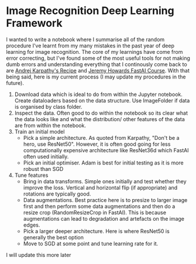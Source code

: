 # Image Recognition Deep Learning Framework 

I wanted to write a notebook where I summarise all of the random procedure I've learnt from my many mistakes in the past year of deep learning for image recognition. The core of my learnings have come from error correcting, but I've found some of the most useful tools for not making dumb errors and understanding everything that I continously come back to are [Andrej Karpathy's Recipe](https://karpathy.github.io/2019/04/25/recipe/) and [Jeremy Howards FastAI Course](https://course.fast.ai/). With that being said, here is my current process (I may update my procedures in the future).

1. Download data which is ideal to do from within the Jupyter notebook. Create dataloaders based on the data structure. Use ImageFolder if data is organised by class folder.
2. Inspect the data. Often good to do within the notebook so its clear what the data looks like and what the distribution/ other features of the data are from within the notebook.
3. Train an initial model
   - Pick a simple architecture. As quoted from Karpathy, "Don't be a hero, use ResNet50". However, it is often good going for less computationally expensive architecture like ResNet36d which FastAI often used initially.
   - Pick an initial optimiser. Adam is best for initial testing as it is more robust than SGD
4. Tune features
   - Bring in data transforms. Simple ones initially and test whether they improve the loss. Vertical and horizontal flip (if appropriate) and rotations are typically good.
   - Data augmentations. Best practice here is to presize to larger image first and then perform some data augmentations and then do a resize crop (RandomResizeCrop in FastAI). This is because augmentations can lead to degradation and artefacts on the image edges.
   - Pick a larger deeper architecture. Here is where ResNet50 is generally the best option
   - Move to SGD at some point and tune learning rate for it.

I will update this more later
